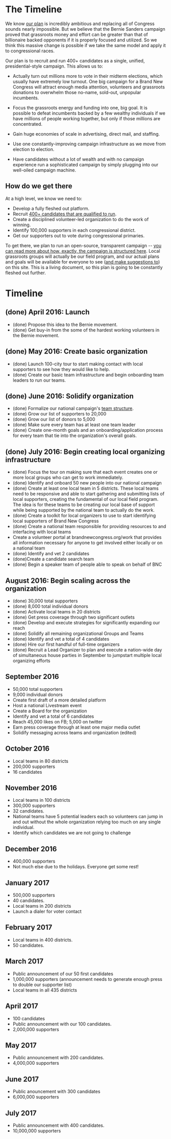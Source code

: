 # The Timeline

We know [our plan](/plan) is incredibly ambitious and replacing all of Congress sounds nearly impossible. But we believe that the Bernie Sanders campaign proved that grassroots money and effort can be greater than that of billionaire backed opponents if it is properly focused and utilized. So we think this massive change is possible if we take the same model and apply it to  congressional races.

Our plan is to recruit and run 400+ candidates as a single, unified, presidential-style campaign. This allows us to:

* Actually turn out millions more to vote in their midterm elections, which usually have extremely low turnout. One big campaign for a Brand New Congress will attract enough media attention, volunteers and grassroots donations to overwhelm those no-name, sold-out, unpopular incumbents.

* Focus the grassroots energy and funding into one, big goal. It is possible to defeat incumbents backed by a few wealthy individuals if we have millions of people working together, but only if those millions are concentrated.

* Gain huge economies of scale in advertising, direct mail, and staffing.

* Use one constantly-improving campaign infrastructure as we move from election to election.

* Have candidates without a lot of wealth and with no campaign experience run a sophisticated campaign by simply plugging into our well-oiled campaign machine.

## How do we get there

At a high level, we know we need to:

* Develop a fully fleshed out platform.
* Recruit [400+ candidates that are qualified to run](/faq#who-will-the-candidates-be).
* Create a disciplined volunteer-led organization to do the work of winning.
* Identify 100,000 supporters in each congressional district.
* Get our supporters out to vote during congressional primaries.

To get there, we plan to run an open-source, transparent campaign -- [you can read more about how, exactly, the campaign is structured here](/teams). Local grassroots groups will actually be our field program, and our actual plans and goals will be available for everyone to see ([and make suggestions to](https://github.com/BrandNewCongress/website/tree/master/src/static/site)) on this site. This is a living document, so this plan is going to be constantly fleshed out further.

# Timeline

## (done) April 2016: Launch

* (done) Propose this idea to the Bernie movement.
* (done) Get buy-in from the some of the hardest working volunteers in the Bernie movement.

## (done) May 2016: Create basic organization

* (done) Launch 100-city tour to start making contact with local supporters to see how they would like to help.
* (done) Create our basic team infrastructure and begin onboarding team leaders to run our teams.

## (done) June 2016: Solidify organization

* (done) Formalize our national campaign's [team structure](/teams).
* (done) Grow our list of supporters to 20,000
* (done) Grow our list of donors to 5,000
* (done) Make sure every team has at least one team leader
* (done) Create one-month goals and an onboarding/application process for every team that tie into the organization's overall goals.

## (done) July 2016: Begin creating local organizing infrastructure

* (done) Focus the tour on making sure that each event creates one or more local groups who can get to work immediately.
* (done) Identify and onboard 50 new people into our national campaign
* (done) Create at least one local team in 5 districts. These local teams need to be  responsive and able to start gathering and submitting lists of local supporters, creating the fundamental of our local field program.  The idea is for these teams to be creating our local base of support while being supported by the national team to actually do the work.
* (done) Create a toolkit for local organizers to use to start identifying local supporters of Brand New Congress
* (done) Create a national team responsible for providing resources to and interfacing with local teams
* Create a volunteer portal at brandnewcongress.org/work that provides all information necessary for anyone to get involved either locally or on a national team
* (done) Identify and vet 2 candidates
* (done)Create a candidate search team
* (done) Begin a speaker team of people able to speak on behalf of BNC


## August 2016: Begin scaling across the organization
* (done) 30,000 total supporters
* (done) 8,000 total individual donors
* (done) Activate local teams in 20 districts
* (done) Get press coverage through two significant outlets
* (done) Develop and execute strategies for significantly expanding our reach
* (done) Solidify all remaining organizational Groups and Teams
* (done) Identify and vet a total of 4 candidates
* (done) Hire our first handful of full-time organizers
* (done) Recruit a Lead Organizer to plan and execute a nation-wide day of simultaneous house parties in September to jumpstart multiple local organizing efforts

## September 2016
* 50,000 total supporters
* 9,000 individual donors
* Create first draft of a more detailed platform
* Host a national Livestream event
* Create a Board for the organization
* Identify and vet a total of 6 candidates
* Reach 45,000 likes on FB; 5,000 on twitter
* Earn press coverage through at least one major media outlet
* Solidify messaging across teams and organization (edited)

## October 2016
* Local teams in 80 districts
* 200,000 supporters
* 16 candidates

## November 2016
* Local teams in 100 districts
* 300,000 supporters
* 32 candidates.
* National teams have 5 potential leaders each so volunteers can jump in and out without the whole organization relying too much on any single individual.
* Identify which candidates we are not going to challenge

## December 2016
* 400,000 supporters
* Not much else due to the holidays. Everyone get some rest!

## January 2017
* 500,000 supporters
* 40 candidates.
* Local teams in 200 districts
* Launch a dialer for voter contact

## February 2017
* Local teams in 400 districts.
* 50 candidates.

## March 2017
* Public announcement of our 50 first candidates
* 1,000,000 supporters (announcement needs to generate enough press to double our supporter list)
* Local teams in all 435 districts

## April 2017
* 100 candidates
* Public announcement with our 100 candidates.
* 2,000,000 supporters

## May 2017
* Public announcement with 200 candidates.
* 4,000,000 supporters

## June 2017
* Public anouncement with 300 candidates
* 6,000,000 supporters

## July 2017
* Public announcement with 400 candidates.
* 10,000,000 supporters

